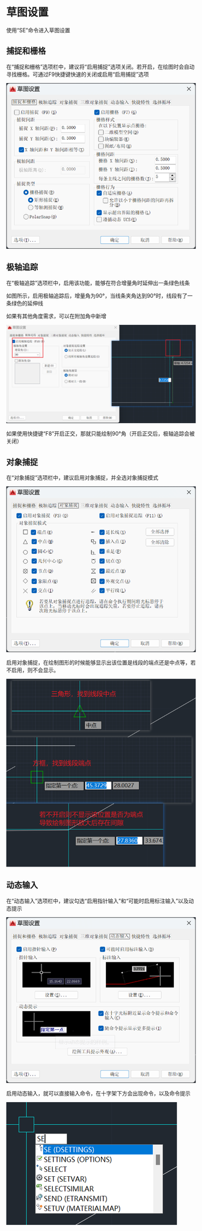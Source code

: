 # 草图设置

使用“SE”命令进入草图设置

## 捕捉和栅格

在“捕捉和栅格”选项栏中，建议将“启用捕捉”选项关闭。若开启，在绘图时会自动寻找栅格。可通过F9快捷键快速的关闭或启用“启用捕捉”选项

![Snipaste_2024-03-14_09-10-51](assets/Snipaste_2024-03-14_09-10-51.png)

## 极轴追踪

在“极轴追踪”选项栏中，启用该功能，能够在符合增量角时延伸出一条绿色线条

如图所示，启用极轴追踪后，增量角为90°，当线条夹角达到90°时，线段有了一条绿色的延伸线

如果有其他角度需求，可以在附加角中新增

![Snipaste_2024-03-14_09-15-38](assets/Snipaste_2024-03-14_09-15-38.png)

如果使用快捷键“F8”开启正交，那就只能绘制90°角（开启正交后，极轴追踪会被关闭）

## 对象捕捉

在“对象捕捉”选项栏中，建议启用对象捕捉，并全选对象捕捉模式

![Snipaste_2024-03-14_09-32-23](assets/Snipaste_2024-03-14_09-32-23.png)

启用对象捕捉，在绘制图形的时候能够显示出该位置是线段的端点还是中点等，若不启用，则不会显示。

![Snipaste_2024-03-14_09-35-54](assets/Snipaste_2024-03-14_09-35-54.png)

## 动态输入

在“动态输入”选项栏中，建议勾选“启用指针输入”和“可能时启用标注输入”以及动态提示

![Snipaste_2024-03-14_09-39-00](assets/Snipaste_2024-03-14_09-39-00.png)

启用动态输入，就可以直接输入命令，在十字架下方会出现命令，以及命令提示

![Snipaste_2024-03-14_09-41-33](assets/Snipaste_2024-03-14_09-41-33.png)